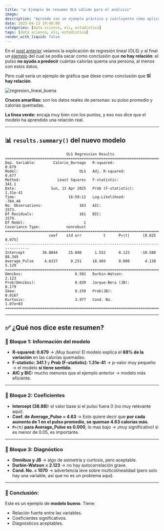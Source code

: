 ```yaml
---
title: "📊 Ejemplo de resumen OLS válido para el análisis"
image:
description: "Aprende con un ejemplo práctico y concluyente cómo aplicar la técnica de Mínimos Cuadrados Ordinarios (OLS) para análisis estadístico. Explicación clara y paso a paso para tus proyectos."
date: 2025-04-13 19:40:00
categories: [data science, ols, estadística]
tags: [data science, ols, estadística]
render_with_liquid: false
---
```


En el [post anterior](https://jorgerosa.dev/posts/que-es-ols-minimos-cuadrados-ordinarios/) veíamos la explicación de regresión lineal (OLS) y al final un
[ejemplo](https://jorgerosa.dev/posts/que-es-ols-minimos-cuadrados-ordinarios/#%EF%B8%8F-representación-gráfica) del cual se podía sacar como conclusión
que **no hay relación**: el pulso **no ayuda a predecir** cuántas calorías quema una persona, al menos con estos datos.

Pero cuál sería un ejemplo de gráfica que diese como conclusión que **SÍ hay relación**.

![regresion_lineal_buena](https://github.com/user-attachments/assets/c4697a3e-4764-427e-879f-4aff39a54857)

**Cruces amarillas:** son los datos reales de personas: su pulso promedio y calorías quemadas.

**La línea verde:** encaja muy bien con los puntos, y eso nos dice que el modelo ha aprendido una relación real.


---

## 📊 `results.summary()` del nuevo modelo

```
                            OLS Regression Results                            
==============================================================================
Dep. Variable:        Calorie_Burnage   R-squared:                       0.679
Model:                            OLS   Adj. R-squared:                  0.677
Method:                 Least Squares   F-statistic:                     341.1
Date:                Sun, 13 Apr 2025   Prob (F-statistic):           1.31e-41
Time:                        16:59:12   Log-Likelihood:                -784.40
No. Observations:                 163   AIC:                             1573.
Df Residuals:                     161   BIC:                             1579.
Df Model:                           1                                         
Covariance Type:            nonrobust                                         
=================================================================================
                    coef    std err          t      P>|t|      [0.025      0.975]
---------------------------------------------------------------------------------
Intercept        38.8844     25.048      1.552      0.123     -10.580      88.349
Average_Pulse     4.6337      0.251     18.469      0.000       4.138       5.129
==============================================================================
Omnibus:                        6.502   Durbin-Watson:                   2.123
Prob(Omnibus):                  0.039   Jarque-Bera (JB):                8.179
Skew:                           0.250   Prob(JB):                       0.0167
Kurtosis:                       3.977   Cond. No.                     1.07e+03
==============================================================================
```

---

## ✅ ¿Qué nos dice este resumen?

### 🧩 **Bloque 1: Información del modelo**
- **R-squared: 0.679** → ¡Muy bueno! El modelo explica el **68% de la variación** en las calorías quemadas.
- **F-statistic: 341.1** y **Prob (F-statistic): 1.31e-41** → p-valor muy pequeño → el modelo **sí tiene sentido**.
- **AIC y BIC:** mucho menores que el ejemplo anterior → modelo más eficiente.

---

### 🔢 **Bloque 2: Coeficientes**
- **Intercept (38.88):** el valor base si el pulso fuera 0 (no muy relevante aquí).
- **Coef. de Average_Pulse = 4.63** → Esto quiere decir que **por cada aumento de 1 en el pulso promedio, se queman 4.63 calorías más**.
- **`P>|t|` para Average_Pulse es 0.000**, lo mas bajo → ¡muy significativo! si es menor de 0.05, es importante.

---

### 🧪 **Bloque 3: Diagnóstico**
- **Omnibus y JB** → algo de asimetría y curtosis, pero aceptable.
- **Durbin-Watson = 2.123** → no hay autocorrelación grave.
- **Cond. No. = 1070** → advertencia leve sobre multicolinealidad (pero solo hay una variable, así que no es un problema aquí).

---

### 📌 Conclusión:

Este es un ejemplo de **modelo bueno**. Tiene:

- Relación fuerte entre las variables.
- Coeficientes significativos.
- Diagnósticos aceptables.
